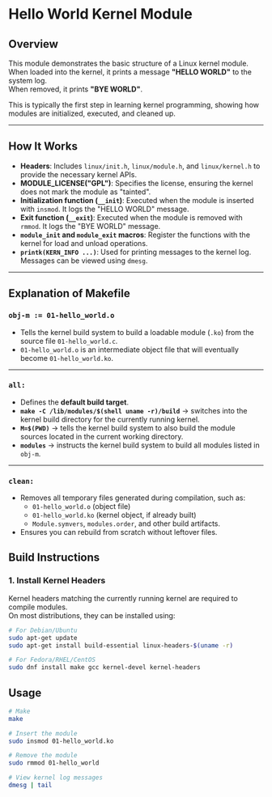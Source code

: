 # Hello World Kernel Module

## Overview
This module demonstrates the basic structure of a Linux kernel module.  
When loaded into the kernel, it prints a message **"HELLO WORLD"** to the system log.  
When removed, it prints **"BYE WORLD"**.  

This is typically the first step in learning kernel programming, showing how modules are initialized, executed, and cleaned up.

---

## How It Works
- **Headers**: Includes `linux/init.h`, `linux/module.h`, and `linux/kernel.h` to provide the necessary kernel APIs.  
- **MODULE_LICENSE("GPL")**: Specifies the license, ensuring the kernel does not mark the module as "tainted".  
- **Initialization function (`__init`)**: Executed when the module is inserted with `insmod`. It logs the "HELLO WORLD" message.  
- **Exit function (`__exit`)**: Executed when the module is removed with `rmmod`. It logs the "BYE WORLD" message.  
- **`module_init` and `module_exit` macros**: Register the functions with the kernel for load and unload operations.  
- **`printk(KERN_INFO ...)`**: Used for printing messages to the kernel log. Messages can be viewed using `dmesg`.  

---

## Explanation of Makefile

### `obj-m := 01-hello_world.o`
- Tells the kernel build system to build a loadable module (`.ko`) from the source file `01-hello_world.c`.  
- `01-hello_world.o` is an intermediate object file that will eventually become `01-hello_world.ko`.  

---

### `all:`
- Defines the **default build target**.  
- **`make -C /lib/modules/$(shell uname -r)/build`** → switches into the kernel build directory for the currently running kernel.  
- **`M=$(PWD)`** → tells the kernel build system to also build the module sources located in the current working directory.  
- **`modules`** → instructs the kernel build system to build all modules listed in `obj-m`.  

---

### `clean:`
- Removes all temporary files generated during compilation, such as:  
  - `01-hello_world.o` (object file)  
  - `01-hello_world.ko` (kernel object, if already built)  
  - `Module.symvers`, `modules.order`, and other build artifacts.  
- Ensures you can rebuild from scratch without leftover files.  


## Build Instructions

### 1. Install Kernel Headers
Kernel headers matching the currently running kernel are required to compile modules.  
On most distributions, they can be installed using:

```bash
# For Debian/Ubuntu
sudo apt-get update
sudo apt-get install build-essential linux-headers-$(uname -r)

# For Fedora/RHEL/CentOS
sudo dnf install make gcc kernel-devel kernel-headers
```

## Usage

```bash
# Make
make

# Insert the module
sudo insmod 01-hello_world.ko

# Remove the module
sudo rmmod 01-hello_world

# View kernel log messages
dmesg | tail
